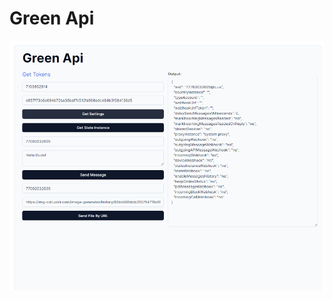 # Green Api
![getSettings](https://github.com/zanz9/green-api/blob/master/images/GetSettings.png?raw=true)
